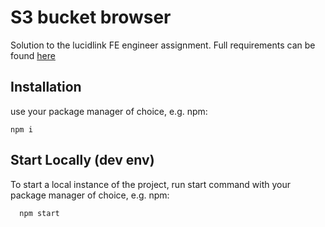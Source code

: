 # S3 bucket browser
Solution to the lucidlink FE engineer assignment. Full requirements can be found [here](https://github.com/atanasov-deyan/S3-file-browser/blob/main/requirements.pdf)


## Installation
use your package manager of choice, e.g. npm:
```
npm i
```
## Start Locally (dev env)
To start a local instance of the project, run start command with your package manager of choice, e.g. npm:

```
  npm start
```
